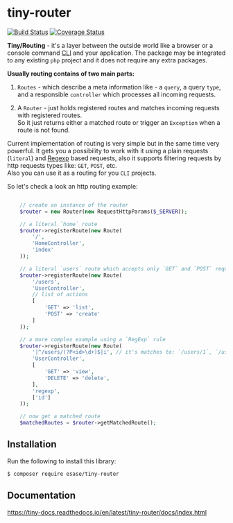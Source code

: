 # tiny-router

[![Build Status](https://travis-ci.com/esase/tiny-router.svg?branch=master)](https://travis-ci.com/github/esase/tiny-router/builds)
[![Coverage Status](https://coveralls.io/repos/github/esase/tiny-router/badge.svg?branch=master)](https://coveralls.io/github/esase/tiny-router?branch=master)

**Tiny/Routing** - it's a layer between the outside world like a browser or a console command [CLI](https://en.wikipedia.org/wiki/CLI)
and your application. The package may be integrated to any existing `php` project and it does not require any
extra packages. 

**Usually routing contains of two main parts:**
1. `Routes` - which describe a meta information like - a `query`, a query `type`, and 
a responsible `controller` which processes all incoming requests.

2. A `Router` - just holds registered routes and matches incoming requests with registered routes.   
So it just returns either a matched route or trigger an `Exception` when a route is not found.

Current implementation of routing is very simple but in the same time very powerful. It gets you 
a possibility to work with it using a plain requests (`literal`) and [Regexp](https://en.wikipedia.org/wiki/Regular_expression) based requests, 
also it supports filtering requests by http requests types like: `GET`,  `POST`, etc.  
Also you can use it as a routing for you `CLI` projects.

So let's check a look an http routing example:

```php

    // create an instance of the router
    $router = new Router(new RequestHttpParams($_SERVER));

    // a literal `home` route
    $router->registerRoute(new Route(
        '/',
        'HomeController',
        'index'
    ));

    // a literal `users` route which accepts only `GET` and `POST` requests
    $router->registerRoute(new Route(
        '/users',
        'UserController',
        // list of actions
        [ 
            'GET' => 'list',
            'POST' => 'create'
        ]
    ));

    // a more complex example using a `RegExp` rule
    $router->registerRoute(new Route(
        '|^/users/(?P<id>\d+)$|i', // it's matches to: `/users/1`, `/users/300`, etc
        'UserController',
        [
            'GET' => 'view', 
            'DELETE' => 'delete',
        ],
        'regexp', 
        ['id']
    ));

    // now get a matched route 
    $matchedRoutes = $router->getMatchedRoute();
```

## Installation

Run the following to install this library: 

```bash
$ composer require esase/tiny-router
```

## Documentation

https://tiny-docs.readthedocs.io/en/latest/tiny-router/docs/index.html
